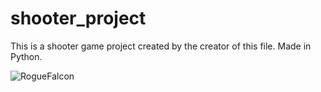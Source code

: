 # shooter_project

This is a shooter game project created by the creator of this file. Made in Python.

![RogueFalcon](https://user-images.githubusercontent.com/129579032/229270477-b004f1d4-2a87-4151-a79c-0d821db224e8.gif)

